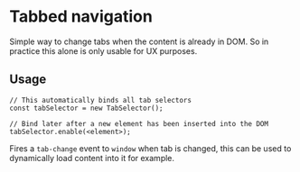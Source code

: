 # Tabbed navigation
Simple way to change tabs when the content is already in DOM.
So in practice this alone is only usable for UX purposes.

## Usage
```
// This automatically binds all tab selectors
const tabSelector = new TabSelector();

// Bind later after a new element has been inserted into the DOM
tabSelector.enable(<element>);
```

Fires a `tab-change` event to `window` when tab is changed, this can be used to dynamically
load content into it for example.